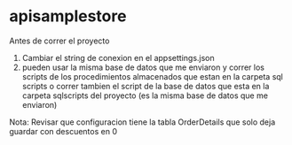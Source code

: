 # apisamplestore

Antes de correr el proyecto

1. Cambiar el string de conexion en el appsettings.json
2. pueden usar la misma base de datos que me enviaron y correr los scripts de los procedimientos almacenados que estan en la carpeta sql scripts o correr tambien el script de la base de datos que esta en la carpeta sqlscripts del proyecto
(es la misma base de datos que me enviaron)

Nota:
Revisar que configuracion tiene la tabla OrderDetails que solo deja guardar con descuentos en 0